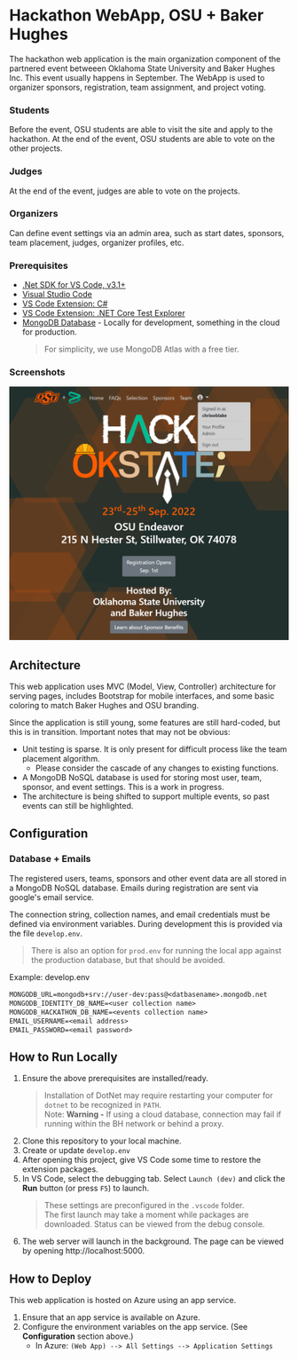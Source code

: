 # Hackathon WebApp, OSU + Baker Hughes
The hackathon web application is the main organization component of the partnered event betweeen Oklahoma State University and Baker Hughes Inc. This event usually happens in September. The WebApp is used to organizer sponsors, registration, team assignment, and project voting.

### Students
Before the event, OSU students are able to visit the site and apply to the hackathon.
At the end of the event, OSU students are able to vote on the other projects.

### Judges
At the end of the event, judges are able to vote on the projects.

### Organizers
Can define event settings via an admin area, such as start dates, sponsors, team placement, judges, organizer profiles, etc.

### Prerequisites
- [.Net SDK for VS Code, v3.1+](https://dotnet.microsoft.com/en-us/download/dotnet/3.1)
- [Visual Studio Code](https://code.visualstudio.com/)
- [VS Code Extension: C#](https://marketplace.visualstudio.com/items?itemName=ms-dotnettools.csharp)
- [VS Code Extension: .NET Core Test Explorer](https://marketplace.visualstudio.com/items?itemName=formulahendry.dotnet-test-explorer)
- [MongoDB Database](https://www.mongodb.com/) - Locally for development, something in the cloud for production.
    > For simplicity, we use MongoDB Atlas with a free tier.

### Screenshots
![](readme-assets/website-screenshot.png)

<!-- |Leaderboard|My Team|Certificate|
|:--:|:--:|:--:|
|![](readme-assets/leaderboard.png)|![](readme-assets/my-team.png)|![](readme-assets/certificate.png)| -->

## Architecture
This web application uses MVC (Model, View, Controller) architecture for serving pages, includes Bootstrap for mobile interfaces, and some basic coloring to match Baker Hughes and OSU branding.

Since the application is still young, some features are still hard-coded, but this is in transition. Important notes that may not be obvious:

- Unit testing is sparse. It is only present for difficult process like the team placement algorithm.
    - Please consider the cascade of any changes to existing functions.
- A MongoDB NoSQL database is used for storing most user, team, sponsor, and event settings. This is a work in progress.
- The architecture is being shifted to support multiple events, so past events can still be highlighted.

## Configuration

### Database + Emails
The registered users, teams, sponsors and other event data are all stored in a MongoDB NoSQL database.
Emails during registration are sent via google's email service. 

The connection string, collection names, and email credentials must be defined via environment variables. 
During development this is provided via the file `develop.env`.
> There is also an option for `prod.env` for running the local app against the production database, but that should be avoided.

Example: develop.env
```
MONGODB_URL=mongodb+srv://user-dev:pass@<datbasename>.mongodb.net
MONGODB_IDENTITY_DB_NAME=<user collection name>
MONGODB_HACKATHON_DB_NAME=<events collection name>
EMAIL_USERNAME=<email address>
EMAIL_PASSWORD=<email password>
```

## How to Run Locally
1. Ensure the above prerequisites are installed/ready.
    > Installation of DotNet may require restarting your computer for `dotnet` to be recognized in `PATH`.  
    > Note: **Warning -** If using a cloud database, connection may fail if running within the BH network or behind a proxy.
2. Clone this repository to your local machine.
3. Create or update `develop.env` 
4. After opening this project, give VS Code some time to restore the extension packages.
5. In VS Code, select the debugging tab. Select `Launch (dev)` and click the **Run** button (or press `F5`) to launch.
    > These settings are preconfigured in the `.vscode` folder.  
    > The first launch may take a moment while packages are downloaded. Status can be viewed from the debug console.
6. The web server will launch in the background. The page can be viewed by opening http://localhost:5000.




## How to Deploy
This web application is hosted on Azure using an app service.
<!--
It is deployed using Continue Deployment (CD). These workflows are in `.github/workflows/`.
There are 2 stages.
- Staging: The `develop` branch
- Production The `main` branch
-->
1. Ensure that an app service is available on Azure.
2. Configure the environment variables on the app service. (See **Configuration** section above.)
    - In Azure: `(Web App) --> All Settings --> Application Settings`
<!-- 3. Deploy manually using the VS Code Azure tools, or using CD. -->



